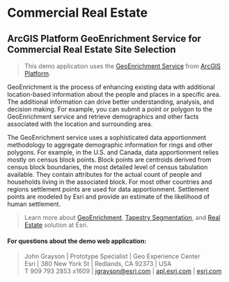 # Commercial Real Estate
## ArcGIS Platform GeoEnrichment Service for Commercial Real Estate Site Selection


> This demo application uses the [GeoEnrichment Service](https://developers.arcgis.com/documentation/mapping-apis-and-services/demographics/services/geoenrichment-service/) from [ArcGIS Platform](https://developers.arcgis.com/documentation/mapping-apis-and-services/arcgis-platform/).

GeoEnrichment is the process of enhancing existing data with additional location-based information about the people and places in a specific area.
The additional information can drive better understanding, analysis, and decision making. For example, you can submit a point or polygon to the 
GeoEnrichment service and retrieve demographics and other facts associated with the location and surrounding area.

The GeoEnrichment service uses a sophisticated data apportionment methodology to aggregate demographic information for rings and other polygons.
For example, in the U.S. and Canada, data apportionment relies mostly on census block points. Block points are centroids derived from census block
boundaries, the most detailed level of census tabulation available. They contain attributes for the actual count of people and households living in
the associated block. For most other countries and regions settlement points are used for data apportionment. Settlement points are modeled by Esri
and provide an estimate of the likelihood of human settlement.

> Learn more about [GeoEnrichment](https://www.esri.com/en-us/arcgis/products/arcgis-platform/services/geoenrichment), [Tapestry Segmentation](https://storymaps.arcgis.com/stories/1ff4e014a1b3444b871dc4c3d906d946), and [Real Estate](https://www.esri.com/en-us/industries/real-estate/overview) solution at Esri.


#### For questions about the demo web application:

> John Grayson | Prototype Specialist | Geo Experience Center\
> Esri | 380 New York St | Redlands, CA 92373 | USA\
> T 909 793 2853 x1609 | [jgrayson@esri.com](mailto:jgrayson@esri.com?subject=Commercial%20Real%20Estate&body=Hi%20John,%0A%20%20I%20have%20a%20quesiton%20about%20the%Commercial%20Real%20Estate%20demo.) | [apl.esri.com](https://apl.esri.com) | [esri.com](https://www.esri.com)



